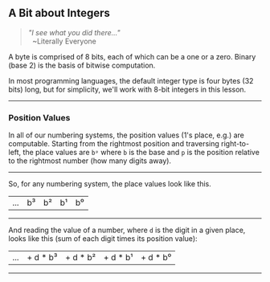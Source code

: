 ## A Bit about Integers

> *"I see what you did there..."*  
> &nbsp;&nbsp;~Literally Everyone

A byte is comprised of 8 bits, each of which can be a one or a zero. 
Binary (base 2) is the basis of bitwise computation.

In most programming languages, the default integer type is four bytes 
(32 bits) long, but for simplicity, we'll work with 8-bit integers in 
this lesson.

---

### Position Values

In all of our numbering systems, the position values (1's place, e.g.) 
are computable. Starting from the rightmost position and traversing 
right-to-left, the place values are `bᵖ` where `b` is the base and `p` is 
the position relative to the rightmost number (how many digits away).

---

So, for any numbering system, the place values look like this.

|    |    |    |    |    |
|----|----|----|----|----|
| ...| b³ | b² | b¹ | b⁰ |

---

And reading the value of a number, where `d` is the digit in a given 
place, looks like this (sum of each digit times its position value):

|          |          |          |          |          |
|----------|----------|----------|----------|----------|
|    ...   | + d * b³ | + d * b² | + d * b¹ | + d * b⁰ |

---
